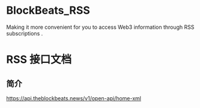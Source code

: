 # BlockBeats_RSS
Making it more convenient for you to access Web3 information through RSS subscriptions . 
# RSS 接口文档

## 简介
https://api.theblockbeats.news/v1/open-api/home-xml
